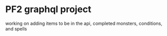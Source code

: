 # PF2 graphql project

working on adding items to be in the api, completed monsters, conditions, and spells



